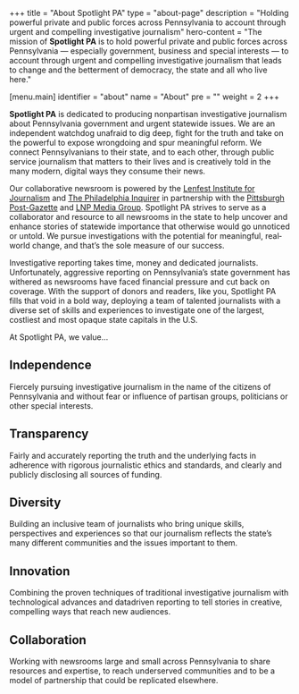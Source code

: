 +++
title = "About Spotlight PA"
type = "about-page"
description = "Holding powerful private and public forces across Pennsylvania to account through urgent and compelling investigative journalism"
hero-content = "The mission of **Spotlight PA** is to hold powerful private and public forces across Pennsylvania — especially government, business and special interests — to account through urgent and compelling investigative journalism that leads to change and the betterment of democracy, the state and all who live here."

[menu.main]
    identifier = "about"
    name = "About"
    pre = ""
    weight = 2
+++

<strong class="has-text-primary">Spotlight PA</strong> is dedicated to producing non­partisan investigative journalism about Pennsylvania government and urgent statewide issues. We are an independent watchdog unafraid to dig deep, fight for the truth and take on the powerful to expose wrongdoing and spur meaningful reform. We connect Pennsylvanians to their state, and to each other, through public service journalism that matters to their lives and is creatively told in the many modern, digital ways they consume their news.

Our collaborative newsroom is powered by the [Lenfest Institute for Journalism][lenfest] and [The Philadelphia Inquirer][inky] in partnership with the [Pittsburgh Post­-Gazette][pg] and [LNP Media Group][lnp]. Spotlight PA strives to serve as a collaborator and resource to all newsrooms in the state to help uncover and enhance stories of statewide importance that otherwise would go unnoticed or untold. We pursue investigations with the potential for meaningful, real­world change, and that’s the sole measure of our success.

[lenfest]: https://www.lenfestinstitute.org
[inky]: https://www.inquirer.com
[pg]: https://www.post-gazette.com
[lnp]: https://lnpmediagroup.com

Investigative reporting takes time, money and dedicated journalists. Unfortunately, aggressive reporting on Pennsylvania’s state government has withered as newsrooms have faced financial pressure and cut back on coverage. With the support of donors and readers, like you, Spotlight PA fills that void in a bold way, deploying a team of talented journalists with a diverse set of skills and experiences to investigate one of the largest, costliest and most opaque state capitals in the U.S.

At Spotlight PA, we value...

## Independence
Fiercely pursuing investigative journalism in the name of the citizens of Pennsylvania and without fear or influence of partisan groups, politicians or other special interests.

## Transparency
Fairly and accurately reporting the truth and the underlying facts in adherence with rigorous journalistic ethics and standards, and clearly and publicly disclosing all sources of funding.

## Diversity
Building an inclusive team of journalists who bring unique skills, perspectives and experiences so that our journalism reflects the state’s many different communities and the issues important to them.

## Innovation
Combining the proven techniques of traditional investigative journalism with technological advances and data­driven reporting to tell stories in creative, compelling ways that reach new audiences.

## Collaboration
Working with newsrooms large and small across Pennsylvania to share resources and expertise, to reach underserved communities and to be a model of partnership that could be replicated elsewhere.
